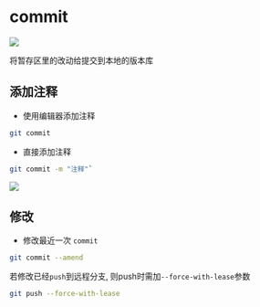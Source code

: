 <!--
 * @Description: 
 * @Version: 1.0
 * @Author: 
 * @Email: 
 * @Date: 2023-05-05 13:59:21
 * @LastEditors: 
 * @LastEditTime: 2023-05-05 13:59:31
-->

# commit

![](https://cdn.hurra.ltd/img/2022-3-18-2158.svg)

将暂存区里的改动给提交到本地的版本库

## 添加注释

- 使用编辑器添加注释

```sh
git commit
```

- 直接添加注释

```sh
git commit -m "注释"`
```

![](https://cdn.hurra.ltd/img/20220112081127.png)

## 修改

- 修改最近一次 `commit`

```sh
git commit --amend
```

若修改已经`push`到远程分支, 则push时需加`--force-with-lease`参数

```sh
git push --force-with-lease
```